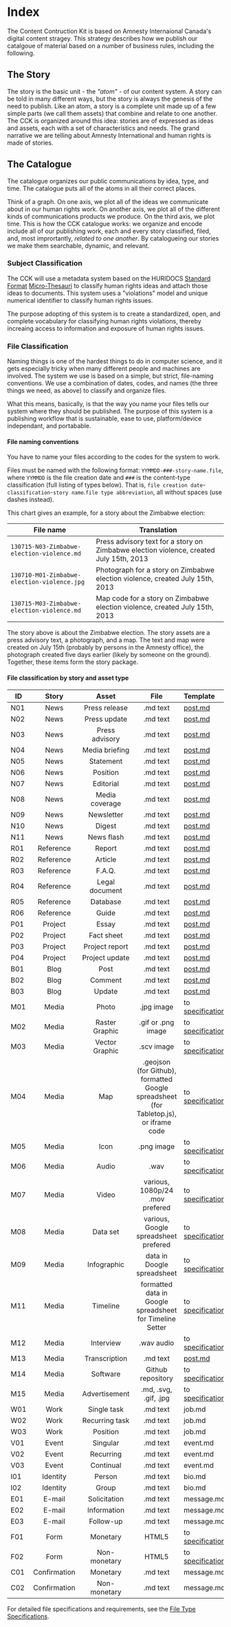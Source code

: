 # Index

The Content Contruction Kit is based on Amnesty Internaional Canada's digital content stragey. This strategy describes how we publish our catalgoue of material based on a number of business rules, including the following.

## The Story

The story is the basic unit - the _"atom"_ - of our content system. A story can be told in many different ways, but the story is always the genesis of the need to publish. Like an atom, a story is a complete unit made up of a few simple parts (we call them assets) that combine and relate to one another. The CCK is organized around this idea: stories are of expressed as ideas and assets, each with a set of characteristics and needs. The grand narrative we are telling about Amnesty International and human rights is made of stories.

## The Catalogue

The catalogue organizes our public communications by idea, type, and time. The catalogue puts all of the atoms in all their correct places.

Think of a graph. On one axis, we plot all of the ideas we communicate about in our human rights work. On another axis, we plot all of the different kinds of communications products we produce. On the third axis, we plot time. This is how the CCK catalogue works: we organize and encode include all of our publishing work, each and every story classified, filed, and, most imprortantly, *related to one another*. By catalogueing our stories we make them searchable, dynamic, and relevant. 

### Subject Classification

The CCK will use a metadata system based on the HURIDOCS [Standard Format](http://www.huridocs.org/resource/huridocs-events-standard-formats/) [Micro-Thesauri](http://www.huridocs.org/resource/micro-thesauri/) to classify human rights ideas and attach those ideas to documents. This system uses a "violations" model and unique numerical identifier to classify human rights issues.

The purpose adopting of this system is to create a standardized, open, and complete vocabulary for classifying human rights violations, thereby increaing access to information and exposure of human rights issues.

### File Classification

Naming things is one of the hardest things to do in computer science, and it gets especially tricky when many different people and machines are involved. The system we use is based on a simple, but strict, file-naming conventions. We use a combination of dates, codes, and names (the three things we need, as above) to classify and organize files.

What this means, basically, is that the way you name your files tells our system where they should be published. The purpose of this system is a publishing workflow that is sustainable, ease to use, platform/device independant, and portabable.

#### File naming conventions

You have to name your files according to the codes for the system to work. 

Files must be named with the following format: `YYMMDD-###-story-name.file`, where `YYMMDD` is the file creation date and `###` is the content-type classification (full listing of types below). That is, `file creation date`-`classification`-`story name`.`file type abbreviation`, all without spaces (use dashes instead).

This chart gives an example, for a story about the Zimbabwe election:

| File name | Translation |
| ------- | --------- |
| `130715-N03-Zimbabwe-election-violence.md` | Press advisory text for a story on Zimbabwe election violence, created July 15th, 2013 |
| `130710-M01-Zimbabwe-election-violence.jpg` | Photograph for a story on Zimbabwe election violence, created July 15th, 2013 |
| `130715-M03-Zimbabwe-election-violence.md` | Map code for a story on Zimbabwe election violence, created July 15th, 2013 |

The story above is about the Zimbabwe election. The story assets are a press advisory text, a photograph, and a map. The text and map were created on July 15th (probably by persons in the Amnesty office), the photograph created five days earlier (likely by someone on the ground). Together, these items form the story package.

#### File classification by story and asset type

| ID | Story | Asset | File | Template
| --- | :----------: | :-----: | :-----: | :----
| N01 | News | Press release | .md text | [post.md](https://raw.github.com/AmnestyInternational/ContentKit/master/templates/post.md)
| N02 | News | Press update | .md text | [post.md](https://raw.github.com/AmnestyInternational/ContentKit/master/templates/post.md)
| N03 | News | Press advisory | .md text | [post.md](https://raw.github.com/AmnestyInternational/ContentKit/master/templates/post.md)
| N04 | News | Media briefing | .md text | [post.md](https://raw.github.com/AmnestyInternational/ContentKit/master/templates/post.md)
| N05 | News | Statement | .md text | [post.md](https://raw.github.com/AmnestyInternational/ContentKit/master/templates/post.md)
| N06 | News | Position | .md text | [post.md](https://raw.github.com/AmnestyInternational/ContentKit/master/templates/post.md)
| N07 | News | Editorial | .md text | [post.md](https://raw.github.com/AmnestyInternational/ContentKit/master/templates/post.md)
| N08 | News | Media coverage | .md text | [post.md](https://raw.github.com/AmnestyInternational/ContentKit/master/templates/post.md)
| N09 | News | Newsletter | .md text | [post.md](https://raw.github.com/AmnestyInternational/ContentKit/master/templates/post.md)
| N10 | News | Digest | .md text | [post.md](https://raw.github.com/AmnestyInternational/ContentKit/master/templates/post.md)
| N11 | News | News flash | .md text | [post.md](https://raw.github.com/AmnestyInternational/ContentKit/master/templates/post.md)
| R01 | Reference | Report | .md text | [post.md](https://raw.github.com/AmnestyInternational/ContentKit/master/templates/post.md)
| R02 | Reference | Article | .md text | [post.md](https://raw.github.com/AmnestyInternational/ContentKit/master/templates/post.md)
| R03 | Reference | F.A.Q. | .md text | [post.md](https://raw.github.com/AmnestyInternational/ContentKit/master/templates/post.md)
| R04 | Reference | Legal document | .md text | [post.md](https://raw.github.com/AmnestyInternational/ContentKit/master/templates/post.md)
| R05 | Reference | Database | .md text | [post.md](https://raw.github.com/AmnestyInternational/ContentKit/master/templates/post.md)
| R06 | Reference | Guide | .md text | [post.md](https://raw.github.com/AmnestyInternational/ContentKit/master/templates/post.md)
| P01 | Project | Essay | .md text | [post.md](https://raw.github.com/AmnestyInternational/ContentKit/master/templates/post.md)
| P02 | Project | Fact sheet | .md text | [post.md](https://raw.github.com/AmnestyInternational/ContentKit/master/templates/post.md)
| P03 | Project | Project report | .md text | [post.md](https://raw.github.com/AmnestyInternational/ContentKit/master/templates/post.md)
| P04 | Project | Project update | .md text | [post.md](https://raw.github.com/AmnestyInternational/ContentKit/master/templates/post.md)
| B01 | Blog | Post | .md text | [post.md](https://raw.github.com/AmnestyInternational/ContentKit/master/templates/post.md)
| B02 | Blog | Comment | .md text | [post.md](https://raw.github.com/AmnestyInternational/ContentKit/master/templates/post.md)
| B03 | Blog | Update | .md text | [post.md](https://raw.github.com/AmnestyInternational/ContentKit/master/templates/post.md)
| M01 | Media | Photo | .jpg image | to [specifications](/file-formats.md)
| M02 | Media | Raster Graphic | .gif or .png image | to [specifications](/file-formats.md)
| M03 | Media | Vector Graphic | .scv image | to [specifications](/file-formats.md)
| M04 | Media | Map | .geojson (for Github), formatted Google spreadsheet (for Tabletop.js), or iframe code  | to [specifications](/file-formats.md)
| M05 | Media | Icon | .png image | to [specifications](/file-formats.md)
| M06 | Media | Audio | .wav  | to [specifications](/file-formats.md)
| M07 | Media | Video | various, 1080p/24 .mov prefered | to [specifications](/file-formats.md)
| M08 | Media | Data set | various, Google spreadsheet prefered | to [specifications](/file-formats.md)
| M09 | Media | Infographic | data in Doogle spreadsheet | to [specifications](/file-formats.md)
| M11 | Media | Timeline | formatted data in Google spreadsheet for Timeline Setter | to [specifications](/file-formats.md)
| M12 | Media | Interview | .wav audio | to [specifications](/file-formats.md)
| M13 | Media | Transcription | .md text | [post.md](https://raw.github.com/AmnestyInternational/ContentKit/master/templates/post.md)
| M14 | Media | Software | Github repository | to [specifications](/file-formats.md)
| M15 | Media | Advertisement | .md, .svg, .gif, .jpg | to [specifications](/file-formats.md)
| W01 | Work | Single task | .md text | job.md
| W02 | Work | Recurring task | .md text | job.md
| W03 | Work | Position | .md text | job.md 
| V01 | Event | Singular | .md text | event.md
| V02 | Event | Recurring | .md text | event.md
| V03 | Event | Continual | .md text | event.md 
| I01 | Identity | Person | .md text | bio.md 
| I02 | Identity | Group | .md text | bio.md
| E01 | E-mail | Solicitation | .md text | message.md
| E02 | E-mail | Information | .md text | message.md
| E03 | E-mail | Follow-up | .md text | message.md
| F01 | Form | Monetary | HTML5 | to [specifications](/file-formats.md)
| F02 | Form | Non-monetary | HTML5 | to [specifications](/file-formats.md) 
| C01 | Confirmation | Monetary | .md text | message.md
| C02 | Confirmation | Non-monetary | .md text | message.md

For detailed file specifications and requirements, see the [File Type Specifications](/file-formats.md).